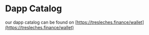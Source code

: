 # Dapp Catalog

our dapp catalog can be found on [https://tresleches.finance/wallet](https://tresleches.finance/wallet)


